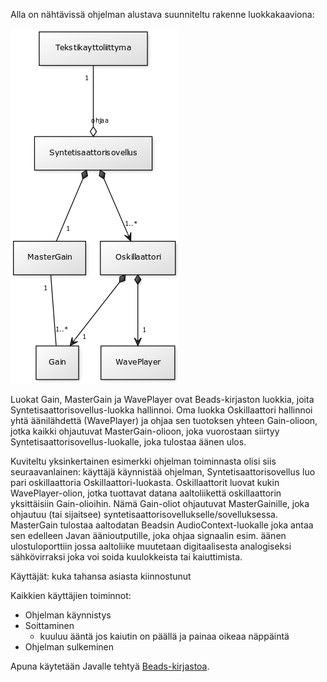 Alla on nähtävissä ohjelman alustava suunniteltu rakenne luokkakaaviona:

![Luokkakaavio](/alustava_luokkakaavio.png)

Luokat Gain, MasterGain ja WavePlayer ovat Beads-kirjaston luokkia, joita Syntetisaattorisovellus-luokka hallinnoi. Oma luokka Oskillaattori hallinnoi yhtä äänilähdettä (WavePlayer) ja ohjaa sen tuotoksen yhteen Gain-olioon, jotka kaikki ohjautuvat MasterGain-olioon, joka vuorostaan siirtyy Syntetisaattorisovellus-luokalle, joka tulostaa äänen ulos. 

Kuviteltu yksinkertainen esimerkki ohjelman toiminnasta olisi siis seuraavanlainen: käyttäjä käynnistää ohjelman, Syntetisaattorisovellus luo pari oskillaattoria Oskillaattori-luokasta. Oskillaattorit luovat kukin WavePlayer-olion, jotka tuottavat datana aaltoliikettä oskillaattorin yksittäisiin Gain-olioihin. Nämä Gain-oliot ohjautuvat MasterGainille, joka ohjautuu (tai sijaitsee) syntetisaattorisovellukselle/sovelluksessa. MasterGain tulostaa aaltodatan Beadsin AudioContext-luokalle joka antaa sen edelleen Javan äänioutputille, joka ohjaa signaalin esim. äänen ulostuloporttiin jossa aaltoliike muutetaan digitaalisesta analogiseksi sähkövirraksi joka voi soida kuulokkeista tai kaiuttimista. 

Käyttäjät: kuka tahansa asiasta kiinnostunut

Kaikkien käyttäjien toiminnot:
  * Ohjelman käynnistys
  * Soittaminen
    * kuuluu ääntä jos kaiutin on päällä ja painaa oikeaa näppäintä
  * Ohjelman sulkeminen

Apuna käytetään Javalle tehtyä [Beads-kirjastoa](http://www.beadsproject.net/ "Beads").
